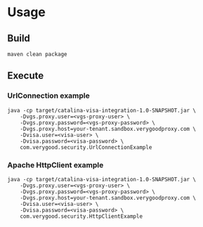 # Usage

## Build
```
maven clean package
```

## Execute

### UrlConnection example

```
java -cp target/catalina-visa-integration-1.0-SNAPSHOT.jar \
	-Dvgs.proxy.user=<vgs-proxy-user> \
	-Dvgs.proxy.password=<vgs-proxy-password> \
	-Dvgs.proxy.host=your-tenant.sandbox.verygoodproxy.com \
	-Dvisa.user=<visa-user> \
	-Dvisa.password=<visa-password> \
	com.verygood.security.UrlConnectionExample
```

### Apache HttpClient example

```
java -cp target/catalina-visa-integration-1.0-SNAPSHOT.jar \
	-Dvgs.proxy.user=<vgs-proxy-user> \
	-Dvgs.proxy.password=<vgs-proxy-password> \
	-Dvgs.proxy.host=your-tenant.sandbox.verygoodproxy.com \
	-Dvisa.user=<visa-user> \
	-Dvisa.password=<visa-password> \
	com.verygood.security.HttpClientExample
```
